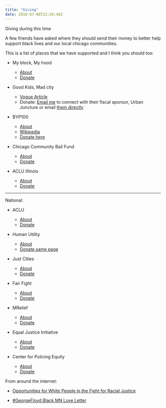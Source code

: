 ```yaml
---
title: "Giving"
date: 2018-07-08T22:29:48Z
---
```


Giving during this time

A few friends have asked where they should send their money to better help support black lives and our local chicago communities. 

This is a list of places that we have supported and I think you should too: 

- My block, My hood
    - [About](https://www.formyblock.org/mission)
    - [Donate](https://www.formyblock.org/checkout/donate?donatePageId=5e66b35da4656772cbbeb786)

- Good Kids, Mad city
    - [Vogue Article](https://www.teenvogue.com/story/good-kids-mad-city-chicago-gun-violence-activists)
    - Donate: [Email me](harper@modest.com) to connect with their fiscal sponsor, Urban Juncture or email [them directly](mailto:INFO@URBANJUNCTURE.COM)

- BYP100 
    - [About](https://www.byp100.org/about)
    - [Wikipedia](https://en.wikipedia.org/wiki/BYP100) 
    - [Donate here](https://secure.actblue.com/donate/byp100-1)

- Chicago Community Bail Fund
    - [About](https://chicagobond.org/about-us/)
    - [Donate](https://chicagobond.org/donate/)

- ACLU Illinois
    - [About](https://www.aclu-il.org/en/about/about-us)
    - [Donate](https://www.aclu-il.org/en/donate)

---

National: 

- ACLU
    - [About](https://www.aclu.org/)
    - [Donate](https://action.aclu.org/give/now)

- Human Utility 
    - [About](https://detroitwaterproject.org/)
    - [Donate same page](https://detroitwaterproject.org/)

- Just Cities
    - [About](https://www.justcities.work/aboutjustcities)
    - [Donate](https://www.justcities.work/donate)

- Fair Fight 
    - [About](https://fairfight.com/about-fair-fight/)
    - [Donate](https://secure.actblue.com/donate/fair-fight-1)

- MRelief
    - [About](https://www.mrelief.com/about_us)
    - [Donate](https://www.mrelief.com/donate)

- Equal Justice Initiative
    - [About](https://eji.org/about/)
    - [Donate](https://support.eji.org/give/153413/#!/donation/checkout)

- Center for Policing Equity
    - [About](https://policingequity.org/)
    - [Donate](https://policingequity.org/donate)

From around the internet:

* [Opportunities for White People in the Fight for Racial Justice](https://www.whiteaccomplices.org/)

* [#GeorgeFloyd Black MN Love Letter](https://docs.google.com/document/d/e/2PACX-1vRvFVFCECnBwhVXGW2DpViiMHuZy98fjvurvBCiGhn004qVef6ZtltCgKaIhOZrxnSbrN_IJEi2Xu48/pub?fbclid=IwAR1reEbA3yxumcOSXYuou0A67srZDw0Og-FLmq5F5nNtfFNHgPuh0-B7sZg)


